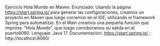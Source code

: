 Ejercicio Hola Mundo en Maven.
Enunciado: Usando la página https://start.spring.io/ para generar las configuraciones, creamos un proyecto en Maven que luego corremos en el IDE, utilizando el framework Spring para automatizar. En el Main creamos una pequeña función que imprima: "Hola Mundo", que luego corroboramos su sálida en el puerto8080.
Lenguaje: Java 17. 
Documentación: https://start.spring.io/ ; http://localhost:8080/
